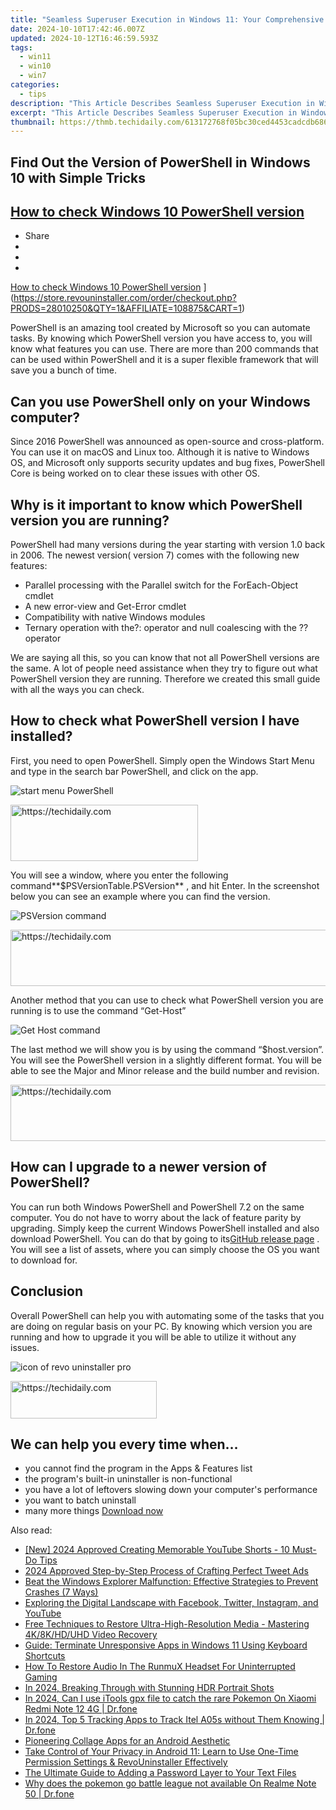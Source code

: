 ```yaml
---
title: "Seamless Superuser Execution in Windows 11: Your Comprehensive How-To Manual"
date: 2024-10-10T17:42:46.007Z
updated: 2024-10-12T16:46:59.593Z
tags:
  - win11
  - win10
  - win7
categories:
  - tips
description: "This Article Describes Seamless Superuser Execution in Windows 11: Your Comprehensive How-To Manual"
excerpt: "This Article Describes Seamless Superuser Execution in Windows 11: Your Comprehensive How-To Manual"
thumbnail: https://thmb.techidaily.com/613172768f05bc30ced4453cadcdb6862cbaab1d05b995774101e68045c480a9.png
---
```


## Find Out the Version of PowerShell in Windows 10 with Simple Tricks

## [How to check Windows 10 PowerShell version](https://store.revouninstaller.com/order/checkout.php?PRODS=28010250&QTY=1&AFFILIATE=108875&CART=1)

* Share
* [](http://www.facebook.com/share.php?u=https://www.revouninstaller.com/blog/how-to-check-windows-10-powershell-version/&title=How+to+check+Windows+10+PowerShell+version)
* [](https://twitter.com/intent/tweet?text=How+to+check+Windows+10+PowerShell+version&url=https://www.revouninstaller.com/blog/how-to-check-windows-10-powershell-version/ "Click to share on Twitter")
* [](https://store.revouninstaller.com/order/checkout.php?PRODS=28010250&QTY=1&AFFILIATE=108875&CART=1)

[How to check Windows 10 PowerShell version](https://f057a20f961f56a72089-b74530d2d26278124f446233f95622ef.ssl.cf1.rackcdn.com/site/blog/check-win10-powershell-version/cover.png) ](https://store.revouninstaller.com/order/checkout.php?PRODS=28010250&QTY=1&AFFILIATE=108875&CART=1)

 PowerShell is an amazing tool created by Microsoft so you can automate tasks. By knowing which PowerShell version you have access to, you will know what features you can use. There are more than 200 commands that can be used within PowerShell and it is a super flexible framework that will save you a bunch of time.

## Can you use PowerShell only on your Windows computer?

 Since 2016 PowerShell was announced as open-source and cross-platform. You can use it on macOS and Linux too. Although it is native to Windows OS, and Microsoft only supports security updates and bug fixes, PowerShell Core is being worked on to clear these issues with other OS.

## Why is it important to know which PowerShell version you are running?

 PowerShell had many versions during the year starting with version 1.0 back in 2006\. The newest version( version 7) comes with the following new features:

* Parallel processing with the Parallel switch for the ForEach-Object cmdlet
* A new error-view and Get-Error cmdlet
* Compatibility with native Windows modules
* Ternary operation with the?: operator and null coalescing with the ?? operator

 We are saying all this, so you can know that not all PowerShell versions are the same. A lot of people need assistance when they try to figure out what PowerShell version they are running. Therefore we created this small guide with all the ways you can check.

## How to check what PowerShell version I have installed?

 First, you need to open PowerShell. Simply open the Windows Start Menu and type in the search bar PowerShell, and click on the app.

![start menu PowerShell](https://f057a20f961f56a72089-b74530d2d26278124f446233f95622ef.ssl.cf1.rackcdn.com/site/blog/check-win10-powershell-version/start-menu-powershell.png)

<!-- affiliate ads begin -->
<a href="https://aligracehair.sjv.io/c/5597632/1925484/19272" target="_top" id="1925484">
  <img src="//a.impactradius-go.com/display-ad/19272-1925484" border="0" alt="https://techidaily.com" width="300" height="90"/>
</a>
<img height="0" width="0" src="https://aligracehair.sjv.io/i/5597632/1925484/19272" style="position:absolute;visibility:hidden;" border="0" />
<!-- affiliate ads end -->

 You will see a window, where you enter the following command**$PSVersionTable.PSVersion** , and hit Enter. In the screenshot below you can see an example where you can find the version.

![PSVersion command](https://f057a20f961f56a72089-b74530d2d26278124f446233f95622ef.ssl.cf1.rackcdn.com/site/blog/check-win10-powershell-version/powershell-version-1.png)

<!-- affiliate ads begin -->
<a href="https://appsumo.8odi.net/c/5597632/2100533/7443" target="_top" id="2100533">
  <img src="//a.impactradius-go.com/display-ad/7443-2100533" border="0" alt="https://techidaily.com" width="728" height="90"/>
</a>
<img height="0" width="0" src="https://appsumo.8odi.net/i/5597632/2100533/7443" style="position:absolute;visibility:hidden;" border="0" />
<!-- affiliate ads end -->

 Another method that you can use to check what PowerShell version you are running is to use the command “Get-Host”

![Get Host command](https://f057a20f961f56a72089-b74530d2d26278124f446233f95622ef.ssl.cf1.rackcdn.com/site/blog/check-win10-powershell-version/powershell-version-2.png)

 The last method we will show you is by using the command “$host.version”. You will see the PowerShell version in a slightly different format. You will be able to see the Major and Minor release and the build number and revision.

<!-- affiliate ads begin -->
<a href="https://appsumo.8odi.net/c/5597632/2151870/7443" target="_top" id="2151870">
  <img src="//a.impactradius-go.com/display-ad/7443-2151870" border="0" alt="https://techidaily.com" width="728" height="90"/>
</a>
<img height="0" width="0" src="https://appsumo.8odi.net/i/5597632/2151870/7443" style="position:absolute;visibility:hidden;" border="0" />
<!-- affiliate ads end -->

## How can I upgrade to a newer version of PowerShell?

 You can run both Windows PowerShell and PowerShell 7.2 on the same computer. You do not have to worry about the lack of feature parity by upgrading. Simply keep the current Windows PowerShell installed and also download PowerShell. You can do that by going to its[GitHub release page](https://github.com/PowerShell/PowerShell/releases) . You will see a list of assets, where you can simply choose the OS you want to download for.

## Conclusion

 Overall PowerShell can help you with automating some of the tasks that you are doing on regular basis on your PC. By knowing which version you are running and how to upgrade it you will be able to utilize it without any issues.

![icon of revo uninstaller pro](https://f057a20f961f56a72089-b74530d2d26278124f446233f95622ef.ssl.cf1.rackcdn.com/site/icons/rup5-64.png)

<!-- affiliate ads begin -->
<a href="https://25home.pxf.io/c/5597632/2148640/16836" target="_top" id="2148640">
  <img src="//a.impactradius-go.com/display-ad/16836-2148640" border="0" alt="https://techidaily.com" width="234" height="60"/>
</a>
<img height="0" width="0" src="https://25home.pxf.io/i/5597632/2148640/16836" style="position:absolute;visibility:hidden;" border="0" />
<!-- affiliate ads end -->

## We can help you every time when…

* you cannot find the program in the Apps & Features list
* the program's built-in uninstaller is non-functional
* you have a lot of leftovers slowing down your computer's performance
* you want to batch uninstall
* many more things
[Download now](https://store.revouninstaller.com/order/checkout.php?PRODS=28010250&QTY=1&AFFILIATE=108875&CART=1)

<ins class="adsbygoogle"
     style="display:block"
     data-ad-format="autorelaxed"
     data-ad-client="ca-pub-7571918770474297"
     data-ad-slot="1223367746"></ins>

<ins class="adsbygoogle"
     style="display:block"
     data-ad-client="ca-pub-7571918770474297"
     data-ad-slot="8358498916"
     data-ad-format="auto"
     data-full-width-responsive="true"></ins>

<span class="atpl-alsoreadstyle">Also read:</span>
<div><ul>
<li><a href="https://youtube-data.techidaily.com/024-approved-creating-memorable-youtube-shorts-10-must-do-tips/"><u>[New] 2024 Approved Creating Memorable YouTube Shorts - 10 Must-Do Tips</u></a></li>
<li><a href="https://twitter-videos.techidaily.com/2024-approved-step-by-step-process-of-crafting-perfect-tweet-ads/"><u>2024 Approved Step-by-Step Process of Crafting Perfect Tweet Ads</u></a></li>
<li><a href="https://win-forum.techidaily.com/beat-the-windows-explorer-malfunction-effective-strategies-to-prevent-crashes-7-ways/"><u>Beat the Windows Explorer Malfunction: Effective Strategies to Prevent Crashes (7 Ways)</u></a></li>
<li><a href="https://win-forum.techidaily.com/exploring-the-digital-landscape-with-facebook-twitter-instagram-and-youtube/"><u>Exploring the Digital Landscape with Facebook, Twitter, Instagram, and YouTube</u></a></li>
<li><a href="https://discover-data.techidaily.com/free-techniques-to-restore-ultra-high-resolution-media-mastering-4k8khduhd-video-recovery/"><u>Free Techniques to Restore Ultra-High-Resolution Media - Mastering 4K/8K/HD/UHD Video Recovery</u></a></li>
<li><a href="https://win-forum.techidaily.com/guide-terminate-unresponsive-apps-in-windows-11-using-keyboard-shortcuts/"><u>Guide: Terminate Unresponsive Apps in Windows 11 Using Keyboard Shortcuts</u></a></li>
<li><a href="https://sound-issues.techidaily.com/how-to-restore-audio-in-the-runmux-headset-for-uninterrupted-gaming/"><u>How To Restore Audio In The RunmuX Headset For Uninterrupted Gaming</u></a></li>
<li><a href="https://extra-resources.techidaily.com/in-2024-breaking-through-with-stunning-hdr-portrait-shots/"><u>In 2024, Breaking Through with Stunning HDR Portrait Shots</u></a></li>
<li><a href="https://change-location.techidaily.com/in-2024-can-i-use-itools-gpx-file-to-catch-the-rare-pokemon-on-xiaomi-redmi-note-12-4g-drfone-by-drfone-virtual-android/"><u>In 2024, Can I use iTools gpx file to catch the rare Pokemon On Xiaomi Redmi Note 12 4G | Dr.fone</u></a></li>
<li><a href="https://android-location-track.techidaily.com/in-2024-top-5-tracking-apps-to-track-itel-a05s-without-them-knowing-drfone-by-drfone-virtual-android/"><u>In 2024, Top 5 Tracking Apps to Track Itel A05s without Them Knowing | Dr.fone</u></a></li>
<li><a href="https://extra-lessons.techidaily.com/pioneering-collage-apps-for-an-android-aesthetic/"><u>Pioneering Collage Apps for an Android Aesthetic</u></a></li>
<li><a href="https://win-forum.techidaily.com/take-control-of-your-privacy-in-android-11-learn-to-use-one-time-permission-settings-and-revouninstaller-effectively/"><u>Take Control of Your Privacy in Android 11: Learn to Use One-Time Permission Settings & RevoUninstaller Effectively</u></a></li>
<li><a href="https://win-forum.techidaily.com/the-ultimate-guide-to-adding-a-password-layer-to-your-text-files/"><u>The Ultimate Guide to Adding a Password Layer to Your Text Files</u></a></li>
<li><a href="https://pokemon-go-android.techidaily.com/why-does-the-pokemon-go-battle-league-not-available-on-realme-note-50-drfone-by-drfone-virtual-android/"><u>Why does the pokemon go battle league not available On Realme Note 50 | Dr.fone</u></a></li>
</ul></div>

